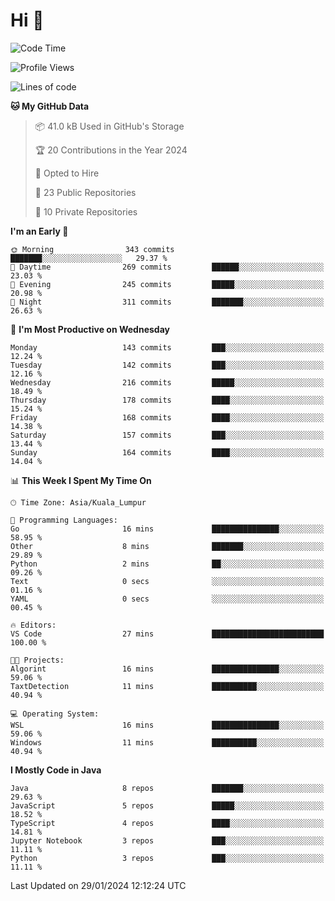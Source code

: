 <h1>Hi 👋</h1>

<!--START_SECTION:waka-->
![Code Time](http://img.shields.io/badge/Code%20Time-470%20hrs%2022%20mins-blue)

![Profile Views](http://img.shields.io/badge/Profile%20Views-8-blue)

![Lines of code](https://img.shields.io/badge/From%20Hello%20World%20I%27ve%20Written-1.2%20million%20lines%20of%20code-blue)

**🐱 My GitHub Data** 

> 📦 41.0 kB Used in GitHub's Storage 
 > 
> 🏆 20 Contributions in the Year 2024
 > 
> 💼 Opted to Hire
 > 
> 📜 23 Public Repositories 
 > 
> 🔑 10 Private Repositories 
 > 
**I'm an Early 🐤** 

```text
🌞 Morning                343 commits         ███████░░░░░░░░░░░░░░░░░░   29.37 % 
🌆 Daytime                269 commits         ██████░░░░░░░░░░░░░░░░░░░   23.03 % 
🌃 Evening                245 commits         █████░░░░░░░░░░░░░░░░░░░░   20.98 % 
🌙 Night                  311 commits         ███████░░░░░░░░░░░░░░░░░░   26.63 % 
```
📅 **I'm Most Productive on Wednesday** 

```text
Monday                   143 commits         ███░░░░░░░░░░░░░░░░░░░░░░   12.24 % 
Tuesday                  142 commits         ███░░░░░░░░░░░░░░░░░░░░░░   12.16 % 
Wednesday                216 commits         █████░░░░░░░░░░░░░░░░░░░░   18.49 % 
Thursday                 178 commits         ████░░░░░░░░░░░░░░░░░░░░░   15.24 % 
Friday                   168 commits         ████░░░░░░░░░░░░░░░░░░░░░   14.38 % 
Saturday                 157 commits         ███░░░░░░░░░░░░░░░░░░░░░░   13.44 % 
Sunday                   164 commits         ████░░░░░░░░░░░░░░░░░░░░░   14.04 % 
```


📊 **This Week I Spent My Time On** 

```text
🕑︎ Time Zone: Asia/Kuala_Lumpur

💬 Programming Languages: 
Go                       16 mins             ███████████████░░░░░░░░░░   58.95 % 
Other                    8 mins              ███████░░░░░░░░░░░░░░░░░░   29.89 % 
Python                   2 mins              ██░░░░░░░░░░░░░░░░░░░░░░░   09.26 % 
Text                     0 secs              ░░░░░░░░░░░░░░░░░░░░░░░░░   01.16 % 
YAML                     0 secs              ░░░░░░░░░░░░░░░░░░░░░░░░░   00.45 % 

🔥 Editors: 
VS Code                  27 mins             █████████████████████████   100.00 % 

🐱‍💻 Projects: 
Algorint                 16 mins             ███████████████░░░░░░░░░░   59.06 % 
TaxtDetection            11 mins             ██████████░░░░░░░░░░░░░░░   40.94 % 

💻 Operating System: 
WSL                      16 mins             ███████████████░░░░░░░░░░   59.06 % 
Windows                  11 mins             ██████████░░░░░░░░░░░░░░░   40.94 % 
```

**I Mostly Code in Java** 

```text
Java                     8 repos             ███████░░░░░░░░░░░░░░░░░░   29.63 % 
JavaScript               5 repos             █████░░░░░░░░░░░░░░░░░░░░   18.52 % 
TypeScript               4 repos             ████░░░░░░░░░░░░░░░░░░░░░   14.81 % 
Jupyter Notebook         3 repos             ███░░░░░░░░░░░░░░░░░░░░░░   11.11 % 
Python                   3 repos             ███░░░░░░░░░░░░░░░░░░░░░░   11.11 % 
```




 Last Updated on 29/01/2024 12:12:24 UTC
<!--END_SECTION:waka-->
